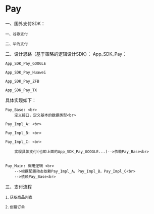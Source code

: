 # Pay


一、国外支付SDK：

    一、谷歌支付

    二、华为支付


二、设计思路（基于策略的逻辑设计SDK）：
    App_SDK_Pay：

    App_SDK_Pay_GOOGLE

    App_SDK_Pay_Huawei
    
    App_SDK_Pay_ZFB
    
    App_SDK_Pay_TX

       
 具体实现如下：           
    
    Pay_Base: <br>
        定义接口，定义基本的数据类型<br>
 
    Pay_Impl_A: <br>

    Pay_Impl_B: <br>

    Pay_Impl_C: <br>
    
        实现具体支付(也即上面的App_SDK_Pay_GOOGLE...)-->依赖Pay_Base<br>


    Pay_Main: 调用逻辑 <br>
        -->根据配置动态依赖Pay_Impl_A，Pay_Impl_B，Pay_Impl_C<br>
        -->依赖Pay_Base<br>


三、支付流程

    1.获取商品列表
    
    2.创建订单
    
    
    


